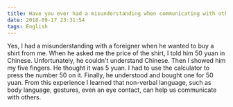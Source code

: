 ```yaml
---
title: Have you ever had a misunderstanding when communicating with others? How did you deal with it?
date: 2018-09-17 23:31:54
tags: English
---
```

Yes, I had a misunderstanding with a foreigner when he wanted to buy a shirt from me. When he asked me the price of the shirt, I told him 50 yuan in Chinese. Unfortunately, he couldn't understand Chinese. Then I showed him my five fingers. He thought it was 5 yuan. I had to use the calculator to press the number 50 on it. Finally,  he understood and bought one for 50 yuan. From this experience I learned that non-verbal language, such as body language, gestures, even an eye contact, can help us communicate with others.